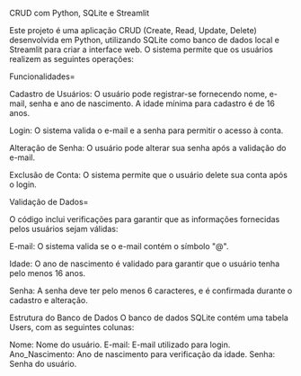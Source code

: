   CRUD com Python, SQLite e Streamlit

Este projeto é uma aplicação CRUD (Create, Read, Update, Delete) desenvolvida em Python, utilizando SQLite como banco de dados local e Streamlit para criar a interface web. O sistema permite que os usuários realizem as seguintes operações:

Funcionalidades=

Cadastro de Usuários: O usuário pode registrar-se fornecendo nome, e-mail, senha e ano de nascimento. A idade mínima para cadastro é de 16 anos.

Login: O sistema valida o e-mail e a senha para permitir o acesso à conta.

Alteração de Senha: O usuário pode alterar sua senha após a validação do e-mail.

Exclusão de Conta: O sistema permite que o usuário delete sua conta após o login.


Validação de Dados=

O código inclui verificações para garantir que as informações fornecidas pelos usuários sejam válidas:

E-mail: O sistema valida se o e-mail contém o símbolo "@".

Idade: O ano de nascimento é validado para garantir que o usuário tenha pelo menos 16 anos.

Senha: A senha deve ter pelo menos 6 caracteres, e é confirmada durante o cadastro e alteração.

Estrutura do Banco de Dados
O banco de dados SQLite contém uma tabela Users, com as seguintes colunas:

Nome: Nome do usuário.
E-mail: E-mail utilizado para login.
Ano_Nascimento: Ano de nascimento para verificação da idade.
Senha: Senha do usuário.

